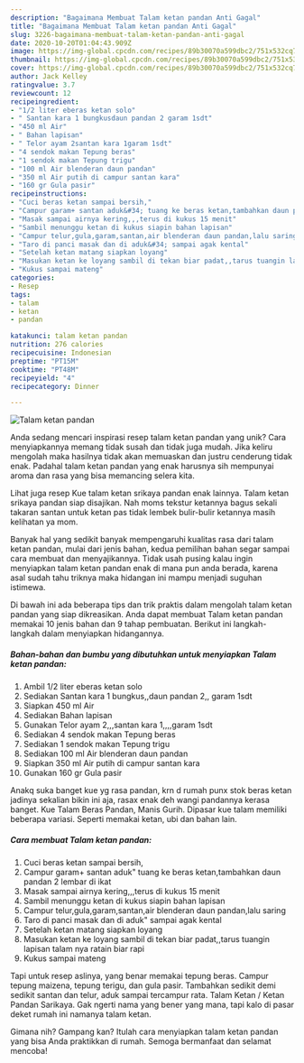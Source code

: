 ```yaml
---
description: "Bagaimana Membuat Talam ketan pandan Anti Gagal"
title: "Bagaimana Membuat Talam ketan pandan Anti Gagal"
slug: 3226-bagaimana-membuat-talam-ketan-pandan-anti-gagal
date: 2020-10-20T01:04:43.909Z
image: https://img-global.cpcdn.com/recipes/89b30070a599dbc2/751x532cq70/talam-ketan-pandan-foto-resep-utama.jpg
thumbnail: https://img-global.cpcdn.com/recipes/89b30070a599dbc2/751x532cq70/talam-ketan-pandan-foto-resep-utama.jpg
cover: https://img-global.cpcdn.com/recipes/89b30070a599dbc2/751x532cq70/talam-ketan-pandan-foto-resep-utama.jpg
author: Jack Kelley
ratingvalue: 3.7
reviewcount: 12
recipeingredient:
- "1/2 liter eberas ketan solo"
- " Santan kara 1 bungkusdaun pandan 2 garam 1sdt"
- "450 ml Air"
- " Bahan lapisan"
- " Telor ayam 2santan kara 1garam 1sdt"
- "4 sendok makan Tepung beras"
- "1 sendok makan Tepung trigu"
- "100 ml Air blenderan daun pandan"
- "350 ml Air putih di campur santan kara"
- "160 gr Gula pasir"
recipeinstructions:
- "Cuci beras ketan sampai bersih,"
- "Campur garam+ santan aduk&#34; tuang ke beras ketan,tambahkan daun pandan 2 lembar di ikat"
- "Masak sampai airnya kering,,,terus di kukus 15 menit"
- "Sambil menunggu ketan di kukus siapin bahan lapisan"
- "Campur telur,gula,garam,santan,air blenderan daun pandan,lalu saring"
- "Taro di panci masak dan di aduk&#34; sampai agak kental"
- "Setelah ketan matang siapkan loyang"
- "Masukan ketan ke loyang sambil di tekan biar padat,,tarus tuangin lapisan talam nya ratain biar rapi"
- "Kukus sampai mateng"
categories:
- Resep
tags:
- talam
- ketan
- pandan

katakunci: talam ketan pandan 
nutrition: 276 calories
recipecuisine: Indonesian
preptime: "PT15M"
cooktime: "PT48M"
recipeyield: "4"
recipecategory: Dinner

---
```



![Talam ketan pandan](https://img-global.cpcdn.com/recipes/89b30070a599dbc2/751x532cq70/talam-ketan-pandan-foto-resep-utama.jpg)

Anda sedang mencari inspirasi resep talam ketan pandan yang unik? Cara menyiapkannya memang tidak susah dan tidak juga mudah. Jika keliru mengolah maka hasilnya tidak akan memuaskan dan justru cenderung tidak enak. Padahal talam ketan pandan yang enak harusnya sih mempunyai aroma dan rasa yang bisa memancing selera kita.

Lihat juga resep Kue talam ketan srikaya pandan enak lainnya. Talam ketan srikaya pandan siap disajikan. Nah moms tekstur ketannya bagus sekali takaran santan untuk ketan pas tidak lembek bulir-bulir ketannya masih kelihatan ya mom.

Banyak hal yang sedikit banyak mempengaruhi kualitas rasa dari talam ketan pandan, mulai dari jenis bahan, kedua pemilihan bahan segar sampai cara membuat dan menyajikannya. Tidak usah pusing kalau ingin menyiapkan talam ketan pandan enak di mana pun anda berada, karena asal sudah tahu triknya maka hidangan ini mampu menjadi suguhan istimewa.


Di bawah ini ada beberapa tips dan trik praktis dalam mengolah talam ketan pandan yang siap dikreasikan. Anda dapat membuat Talam ketan pandan memakai 10 jenis bahan dan 9 tahap pembuatan. Berikut ini langkah-langkah dalam menyiapkan hidangannya.

<!--inarticleads1-->

##### Bahan-bahan dan bumbu yang dibutuhkan untuk menyiapkan Talam ketan pandan:

1. Ambil 1/2 liter eberas ketan solo
1. Sediakan  Santan kara 1 bungkus,,daun pandan 2,, garam 1sdt
1. Siapkan 450 ml Air
1. Sediakan  Bahan lapisan
1. Gunakan  Telor ayam 2,,,santan kara 1,,,,garam 1sdt
1. Sediakan 4 sendok makan Tepung beras
1. Sediakan 1 sendok makan Tepung trigu
1. Sediakan 100 ml Air blenderan daun pandan
1. Siapkan 350 ml Air putih di campur santan kara
1. Gunakan 160 gr Gula pasir


Anakq suka banget kue yg rasa pandan, krn d rumah punx stok beras ketan jadinya sekalian bikin ini aja, rasax enak deh wangi pandannya kerasa banget. Kue Talam Beras Pandan, Manis Gurih. Dipasar kue talam memiliki beberapa variasi. Seperti memakai ketan, ubi dan bahan lain. 

<!--inarticleads2-->

##### Cara membuat Talam ketan pandan:

1. Cuci beras ketan sampai bersih,
1. Campur garam+ santan aduk&#34; tuang ke beras ketan,tambahkan daun pandan 2 lembar di ikat
1. Masak sampai airnya kering,,,terus di kukus 15 menit
1. Sambil menunggu ketan di kukus siapin bahan lapisan
1. Campur telur,gula,garam,santan,air blenderan daun pandan,lalu saring
1. Taro di panci masak dan di aduk&#34; sampai agak kental
1. Setelah ketan matang siapkan loyang
1. Masukan ketan ke loyang sambil di tekan biar padat,,tarus tuangin lapisan talam nya ratain biar rapi
1. Kukus sampai mateng


Tapi untuk resep aslinya, yang benar memakai tepung beras. Campur tepung maizena, tepung terigu, dan gula pasir. Tambahkan sedikit demi sedikit santan dan telur, aduk sampai tercampur rata. Talam Ketan / Ketan Pandan Sarikaya. Gak ngerti nama yang bener yang mana, tapi kalo di pasar deket rumah ini namanya talam ketan. 

Gimana nih? Gampang kan? Itulah cara menyiapkan talam ketan pandan yang bisa Anda praktikkan di rumah. Semoga bermanfaat dan selamat mencoba!
